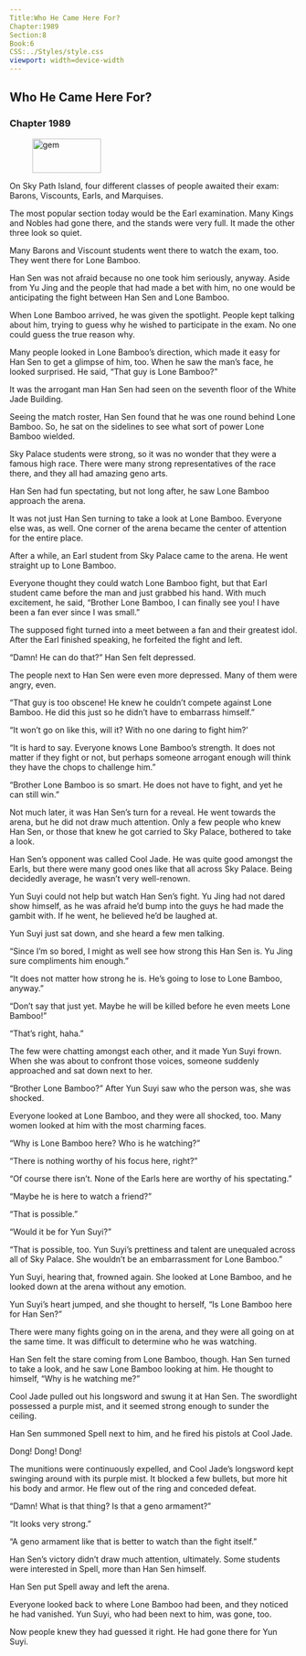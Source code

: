 ```yaml
---
Title:Who He Came Here For? 
Chapter:1989 
Section:8 
Book:6 
CSS:../Styles/style.css 
viewport: width=device-width
---
```

  
## Who He Came Here For?
### Chapter 1989
  
<figure>
	<img src="../Images/gem.gif" alt="gem" id="gem" width="120" height="60" />
</figure>
  

  
On Sky Path Island, four different classes of people awaited their exam: Barons, Viscounts, Earls, and Marquises.

The most popular section today would be the Earl examination. Many Kings and Nobles had gone there, and the stands were very full. It made the other three look so quiet.

Many Barons and Viscount students went there to watch the exam, too. They went there for Lone Bamboo.

Han Sen was not afraid because no one took him seriously, anyway. Aside from Yu Jing and the people that had made a bet with him, no one would be anticipating the fight between Han Sen and Lone Bamboo.

When Lone Bamboo arrived, he was given the spotlight. People kept talking about him, trying to guess why he wished to participate in the exam. No one could guess the true reason why.

Many people looked in Lone Bamboo’s direction, which made it easy for Han Sen to get a glimpse of him, too. When he saw the man’s face, he looked surprised. He said, “That guy is Lone Bamboo?”

It was the arrogant man Han Sen had seen on the seventh floor of the White Jade Building.

Seeing the match roster, Han Sen found that he was one round behind Lone Bamboo. So, he sat on the sidelines to see what sort of power Lone Bamboo wielded.

Sky Palace students were strong, so it was no wonder that they were a famous high race. There were many strong representatives of the race there, and they all had amazing geno arts.

Han Sen had fun spectating, but not long after, he saw Lone Bamboo approach the arena.

It was not just Han Sen turning to take a look at Lone Bamboo. Everyone else was, as well. One corner of the arena became the center of attention for the entire place.

After a while, an Earl student from Sky Palace came to the arena. He went straight up to Lone Bamboo.

Everyone thought they could watch Lone Bamboo fight, but that Earl student came before the man and just grabbed his hand. With much excitement, he said, “Brother Lone Bamboo, I can finally see you! I have been a fan ever since I was small.”

The supposed fight turned into a meet between a fan and their greatest idol. After the Earl finished speaking, he forfeited the fight and left.

“Damn! He can do that?” Han Sen felt depressed.

The people next to Han Sen were even more depressed. Many of them were angry, even.

“That guy is too obscene! He knew he couldn’t compete against Lone Bamboo. He did this just so he didn’t have to embarrass himself.”

“It won’t go on like this, will it? With no one daring to fight him?’

“It is hard to say. Everyone knows Lone Bamboo’s strength. It does not matter if they fight or not, but perhaps someone arrogant enough will think they have the chops to challenge him.”

“Brother Lone Bamboo is so smart. He does not have to fight, and yet he can still win.”

Not much later, it was Han Sen’s turn for a reveal. He went towards the arena, but he did not draw much attention. Only a few people who knew Han Sen, or those that knew he got carried to Sky Palace, bothered to take a look.

Han Sen’s opponent was called Cool Jade. He was quite good amongst the Earls, but there were many good ones like that all across Sky Palace. Being decidedly average, he wasn’t very well-renown.

Yun Suyi could not help but watch Han Sen’s fight. Yu Jing had not dared show himself, as he was afraid he’d bump into the guys he had made the gambit with. If he went, he believed he’d be laughed at.

Yun Suyi just sat down, and she heard a few men talking.

“Since I’m so bored, I might as well see how strong this Han Sen is. Yu Jing sure compliments him enough.”

“It does not matter how strong he is. He’s going to lose to Lone Bamboo, anyway.”

“Don’t say that just yet. Maybe he will be killed before he even meets Lone Bamboo!”

“That’s right, haha.”

The few were chatting amongst each other, and it made Yun Suyi frown. When she was about to confront those voices, someone suddenly approached and sat down next to her.

“Brother Lone Bamboo?” After Yun Suyi saw who the person was, she was shocked.

Everyone looked at Lone Bamboo, and they were all shocked, too. Many women looked at him with the most charming faces.

“Why is Lone Bamboo here? Who is he watching?”

“There is nothing worthy of his focus here, right?”

“Of course there isn’t. None of the Earls here are worthy of his spectating.”

“Maybe he is here to watch a friend?”

“That is possible.”

“Would it be for Yun Suyi?”

“That is possible, too. Yun Suyi’s prettiness and talent are unequaled across all of Sky Palace. She wouldn’t be an embarrassment for Lone Bamboo.”

Yun Suyi, hearing that, frowned again. She looked at Lone Bamboo, and he looked down at the arena without any emotion.

Yun Suyi’s heart jumped, and she thought to herself, “Is Lone Bamboo here for Han Sen?”

There were many fights going on in the arena, and they were all going on at the same time. It was difficult to determine who he was watching.

Han Sen felt the stare coming from Lone Bamboo, though. Han Sen turned to take a look, and he saw Lone Bamboo looking at him. He thought to himself, “Why is he watching me?”

Cool Jade pulled out his longsword and swung it at Han Sen. The swordlight possessed a purple mist, and it seemed strong enough to sunder the ceiling.

Han Sen summoned Spell next to him, and he fired his pistols at Cool Jade.

Dong! Dong! Dong!

The munitions were continuously expelled, and Cool Jade’s longsword kept swinging around with its purple mist. It blocked a few bullets, but more hit his body and armor. He flew out of the ring and conceded defeat.

“Damn! What is that thing? Is that a geno armament?”

“It looks very strong.”

“A geno armament like that is better to watch than the fight itself.”

Han Sen’s victory didn’t draw much attention, ultimately. Some students were interested in Spell, more than Han Sen himself.

Han Sen put Spell away and left the arena.

Everyone looked back to where Lone Bamboo had been, and they noticed he had vanished. Yun Suyi, who had been next to him, was gone, too.

Now people knew they had guessed it right. He had gone there for Yun Suyi.